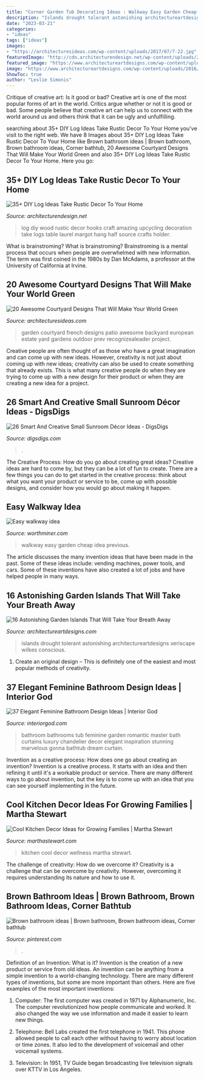 ```yaml
---
title: "Corner Garden Tub Decorating Ideas : Walkway Easy Garden Cheap Idea Previous"
description: "Islands drought tolerant astonishing architectureartdesigns xeriscape wilkes conscious"
date: "2023-03-21"
categories:
- "ideas"
tags: ["ideas"]
images:
- "https://architecturesideas.com/wp-content/uploads/2017/07/7-22.jpg"
featuredImage: "http://cdn.architecturendesign.net/wp-content/uploads/2014/09/22-Hooks-on-a-log.jpg"
featured_image: "https://www.architectureartdesigns.com/wp-content/uploads/2016/05/6-76.jpg"
image: "https://www.architectureartdesigns.com/wp-content/uploads/2016/05/6-76.jpg"
ShowToc: true
author: "Leslie Simonis"
---
```



Critique of creative art: Is it good or bad?
Creative art is one of the most popular forms of art in the world. Critics argue whether or not it is good or bad. Some people believe that creative art can help us to connect with the world around us and others think that it can be ugly and unfulfilling.

	

		
searching about 35+ DIY Log Ideas Take Rustic Decor To Your Home you've visit to the right web. We have 8 Images about 35+ DIY Log Ideas Take Rustic Decor To Your Home like Brown bathroom ideas | Brown bathroom, Brown bathroom ideas, Corner bathtub, 20 Awesome Courtyard Designs That Will Make Your World Green and also 35+ DIY Log Ideas Take Rustic Decor To Your Home. Here you go:
		
    
## 35+ DIY Log Ideas Take Rustic Decor To Your Home

<img loading=lazy src="http://cdn.architecturendesign.net/wp-content/uploads/2014/09/22-Hooks-on-a-log.jpg" onerror="this.onerror=null;this.src='https://tse3.mm.bing.net/th?id=OIP.V7pIA0b_pu5X98JqS4kIawHaLH&amp;pid=15.1';" alt="35+ DIY Log Ideas Take Rustic Decor To Your Home">

_Source: architecturendesign.net_

>log diy wood rustic decor hooks craft amazing upcycling decoration take logs table laurel margot hang half source crafts holder. 

	

What is brainstroming?
What is brainstroming? Brainstroming is a mental process that occurs when people are overwhelmed with new information. The term was first coined in the 1980s by Dan McAdams, a professor at the University of California at Irvine.

    
## 20 Awesome Courtyard Designs That Will Make Your World Green

<img loading=lazy src="https://architecturesideas.com/wp-content/uploads/2017/07/7-22.jpg" onerror="this.onerror=null;this.src='https://tse2.mm.bing.net/th?id=OIP.__9xxFTnXLFIXP0hwZylYgHaFj&amp;pid=15.1';" alt="20 Awesome Courtyard Designs That Will Make Your World Green">

_Source: architecturesideas.com_

>garden courtyard french designs patio awesome backyard european estate yard gardens outdoor prev recognizealeader project. 

	

Creative people are often thought of as those who have a great imagination and can come up with new ideas. However, creativity is not just about coming up with new ideas; creativity can also be used to create something that already exists. This is what many creative people do when they are trying to come up with a new design for their product or when they are creating a new idea for a project.

    
## 26 Smart And Creative Small Sunroom Décor Ideas - DigsDigs

<img loading=lazy src="https://www.digsdigs.com/photos/smart-and-creative-small-sunroom-decor-ideas-22.jpg" onerror="this.onerror=null;this.src='https://tse3.mm.bing.net/th?id=OIP.5sfUruFsf8vsTWak5VoEJAHaJd&amp;pid=15.1';" alt="26 Smart And Creative Small Sunroom Décor Ideas - DigsDigs">

_Source: digsdigs.com_

>. 

	

The Creative Process: How do you go about creating great ideas?
Creative ideas are hard to come by, but they can be a lot of fun to create. There are a few things you can do to get started in the creative process: think about what you want your product or service to be, come up with possible designs, and consider how you would go about making it happen.

    
## Easy Walkway Idea

<img loading=lazy src="http://www.worthminer.com/wp-content/uploads/2015/06/Easy-walkway-idea-10.jpg" onerror="this.onerror=null;this.src='https://tse4.mm.bing.net/th?id=OIP.7ZKZFrwFqsIRN80ZK_ks6QHaKo&amp;pid=15.1';" alt="Easy walkway idea">

_Source: worthminer.com_

>walkway easy garden cheap idea previous. 

	

The article discusses the many invention ideas that have been made in the past. Some of these ideas include: vending machines, power tools, and cars. Some of these inventions have also created a lot of jobs and have helped people in many ways.

    
## 16 Astonishing Garden Islands That Will Take Your Breath Away

<img loading=lazy src="https://www.architectureartdesigns.com/wp-content/uploads/2016/05/6-76.jpg" onerror="this.onerror=null;this.src='https://tse4.mm.bing.net/th?id=OIP.0cg0JxRUN9xDlhzOM8d6oAHaE_&amp;pid=15.1';" alt="16 Astonishing Garden Islands That Will Take Your Breath Away">

_Source: architectureartdesigns.com_

>islands drought tolerant astonishing architectureartdesigns xeriscape wilkes conscious. 

	

1. Create an original design – This is definitely one of the easiest and most popular methods of creativity.

    
## 37 Elegant Feminine Bathroom Design Ideas | Interior God

<img loading=lazy src="http://interiorgod.com/wp-content/uploads/2016/06/curtains-over-garden-tub.jpg" onerror="this.onerror=null;this.src='https://tse1.mm.bing.net/th?id=OIP.1S0z0nVr3KYSN2vbWZJYfwHaKW&amp;pid=15.1';" alt="37 Elegant Feminine Bathroom Design Ideas | Interior God">

_Source: interiorgod.com_

>bathroom bathrooms tub feminine garden romantic master bath curtains luxury chandelier decor elegant inspiration stunning marvelous gonna bathtub dream curtain. 

	

Invention as a creative process: How does one go about creating an invention?
Invention is a creative process. It starts with an idea and then refining it until it's a workable product or service. There are many different ways to go about invention, but the key is to come up with an idea that you can see yourself implementing in the future.

    
## Cool Kitchen Decor Ideas For Growing Families | Martha Stewart

<img loading=lazy src="https://assets.marthastewart.com/styles/wmax-1500/d3/04a/04a.jpg?itok=6aFt4FVM" onerror="this.onerror=null;this.src='https://tse4.mm.bing.net/th?id=OIP.C1v78M_hWymE7mCh3x4aNQHaKh&amp;pid=15.1';" alt="Cool Kitchen Decor Ideas for Growing Families | Martha Stewart">

_Source: marthastewart.com_

>kitchen cool decor wellness martha stewart. 

	

The challenge of creativity: How do we overcome it?
Creativity is a challenge that can be overcome by creativity. However, overcoming it requires understanding its nature and how to use it.

    
## Brown Bathroom Ideas | Brown Bathroom, Brown Bathroom Ideas, Corner Bathtub

<img loading=lazy src="https://i.pinimg.com/736x/f0/83/cd/f083cdb66023454f6f2e94d6251f21fb.jpg" onerror="this.onerror=null;this.src='https://tse2.mm.bing.net/th?id=OIP.9NR8DCHByKtcGR83jiWgPQHaJ3&amp;pid=15.1';" alt="Brown bathroom ideas | Brown bathroom, Brown bathroom ideas, Corner bathtub">

_Source: pinterest.com_

>. 

	

Definition of an Invention: What is it?
Invention is the creation of a new product or service from old ideas. An invention can be anything from a simple invention to a world-changing technology. There are many different types of inventions, but some are more important than others. Here are five examples of the most important inventions: 
1) Computer: The first computer was created in 1971 by Alphanumeric, Inc. The computer revolutionized how people communicate and worked. It also changed the way we use information and made it easier to learn new things.

2) Telephone: Bell Labs created the first telephone in 1941. This phone allowed people to call each other without having to worry about location or time zones. It also led to the development of voicemail and other voicemail systems.

3) Television: In 1951, TV Guide began broadcasting live television signals over KTTV in Los Angeles.

